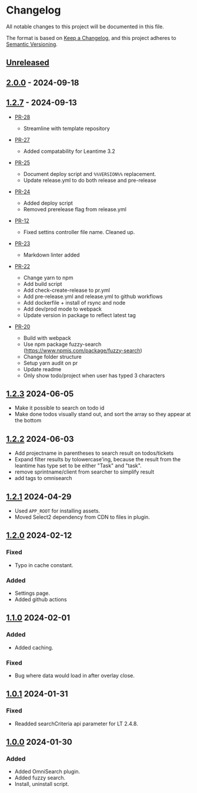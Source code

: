 # Changelog

All notable changes to this project will be documented in this file.

The format is based on [Keep a Changelog](https://keepachangelog.com/en/1.0.0/),
and this project adheres to [Semantic Versioning](https://semver.org/spec/v2.0.0.html).

## [Unreleased]

## [2.0.0] - 2024-09-18

## [1.2.7] - 2024-09-13

* [PR-28](https://github.com/ITK-Leantime/leantime-omnisearch/pull/29)
  * Streamline with template repository

* [PR-27](https://github.com/ITK-Leantime/leantime-omnisearch/pull/27)
  * Added compatability for Leantime 3.2

* [PR-25](https://github.com/ITK-Leantime/leantime-omnisearch/pull/25)
  * Document deploy script and `%%VERSION%%` replacement.
  * Update release.yml to do both release and pre-release

* [PR-24](https://github.com/ITK-Leantime/leantime-omnisearch/pull/24)
  * Added deploy script
  * Removed prerelease flag from release.yml

* [PR-12](https://github.com/ITK-Leantime/leantime-omnisearch/pull/12)
  * Fixed settins controller file name. Cleaned up.

* [PR-23](https://github.com/ITK-Leantime/leantime-omnisearch/pull/23)
  * Markdown linter added

* [PR-22](https://github.com/ITK-Leantime/leantime-omnisearch/pull/22)
  * Change yarn to npm
  * Add build script
  * Add check-create-release to pr.yml
  * Add pre-release.yml and release.yml to github workflows
  * Add dockerfile + install of rsync and node
  * Add dev/prod mode to webpack
  * Update version in package to reflect latest tag

* [PR-20](https://github.com/ITK-Leantime/leantime-omnisearch/pull/20)
  * Build with webpack
  * Use npm package fuzzy-search (<https://www.npmjs.com/package/fuzzy-search>)
  * Change folder structure
  * Setup yarn audit on pr
  * Update readme
  * Only show todo/project when user has typed 3 characters

## [1.2.3] 2024-06-05

* Make it possible to search on todo id
* Make done todos visually stand out, and sort the array so they appear at the bottom

## [1.2.2] 2024-06-03

* Add projectname in parentheses to search result on todos/tickets
* Expand filter results by tolowercase'ing, because the result from the leantime has type set to be either "Task" and "task".
* remove sprintname/client from searcher to simplify result
* add tags to omnisearch

## [1.2.1] 2024-04-29

* Used `APP_ROOT` for installing assets.
* Moved Select2 dependency from CDN to files in plugin.

## [1.2.0] 2024-02-12

### Fixed

* Typo in cache constant.

### Added

* Settings page.
* Added github actions

## [1.1.0] 2024-02-01

### Added

* Added caching.

### Fixed

* Bug where data would load in after overlay close.

## [1.0.1] 2024-01-31

### Fixed

* Readded searchCriteria api parameter for LT 2.4.8.

## [1.0.0] 2024-01-30

### Added

* Added OmniSearch plugin.
* Added fuzzy search.
* Install, uninstall script.

[Unreleased]: https://github.com/ITK-Leantime/leantime-omnisearch/compare/2.0.0...HEAD
[2.0.0]: https://github.com/ITK-Leantime/leantime-omnisearch/compare/1.2.7...2.0.0
[1.2.7]: https://github.com/ITK-Leantime/leantime-omnisearch/compare/1.2.3...1.2.7
[1.2.3]: https://github.com/ITK-Leantime/leantime-omnisearch/compare/1.2.2...1.2.3
[1.2.2]: https://github.com/ITK-Leantime/leantime-omnisearch/compare/1.2.1...1.2.2
[1.2.1]: https://github.com/ITK-Leantime/leantime-omnisearch/compare/1.2.0...1.2.1
[1.2.0]: https://github.com/ITK-Leantime/leantime-omnisearch/compare/1.1.0...1.2.0
[1.1.0]: https://github.com/ITK-Leantime/leantime-omnisearch/compare/1.0.1...1.1.0
[1.0.1]: https://github.com/ITK-Leantime/leantime-omnisearch/compare/1.0.0...1.0.1
[1.0.0]: https://github.com/ITK-Leantime/leantime-omnisearch/releases/tag/1.0.0
